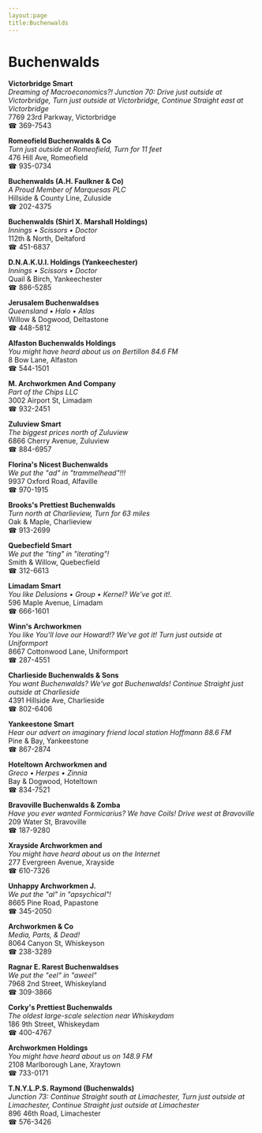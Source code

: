 ```yaml
---
layout:page
title:Buchenwalds
---
```

# Buchenwalds

**Victorbridge Smart**  
_Dreaming of Macroeconomics?! 
Junction 70: Drive just outside at Victorbridge, Turn just outside at Victorbridge, Continue Straight east at Victorbridge_  
7769 23rd Parkway, Victorbridge  
☎ 369-7543



**Romeofield Buchenwalds & Co**  
_Turn just outside at Romeofield, Turn for 11 feet_  
476 Hill Ave, Romeofield  
☎ 935-0734



**Buchenwalds (A.H. Faulkner & Co)**  
_A Proud Member of Marquesas PLC_  
Hillside & County Line, Zuluside  
☎ 202-4375



**Buchenwalds (Shirl X. Marshall Holdings)**  
_Innings • Scissors • Doctor_  
112th & North, Deltaford  
☎ 451-6837



**D.N.A.K.U.I. Holdings (Yankeechester)**  
_Innings • Scissors • Doctor_  
Quail & Birch, Yankeechester  
☎ 886-5285



**Jerusalem Buchenwaldses**  
_Queensland • Halo • Atlas_  
Willow & Dogwood, Deltastone  
☎ 448-5812



**Alfaston Buchenwalds Holdings**  
_You might have heard about us on Bertillon 84.6 FM_  
8 Bow Lane, Alfaston  
☎ 544-1501



**M. Archworkmen And Company**  
_Part of the Chips LLC_  
3002 Airport St, Limadam  
☎ 932-2451



**Zuluview Smart**  
_The biggest prices north of Zuluview_  
6866 Cherry Avenue, Zuluview  
☎ 884-6957



**Florina's Nicest Buchenwalds**  
_We put the "ad" in "trammelhead"!!!_  
9937 Oxford Road, Alfaville  
☎ 970-1915



**Brooks's Prettiest Buchenwalds**  
_Turn north at Charlieview, Turn for 63 miles_  
Oak & Maple, Charlieview  
☎ 913-2699



**Quebecfield Smart**  
_We put the "ting" in "iterating"!_  
Smith & Willow, Quebecfield  
☎ 312-6613



**Limadam Smart**  
_You like Delusions • Group • Kernel? We've got it!._  
596 Maple Avenue, Limadam  
☎ 666-1601



**Winn's Archworkmen**  
_You like You'll love our Howard!? We've got it! 
Turn just outside at Uniformport_  
8667 Cottonwood Lane, Uniformport  
☎ 287-4551



**Charlieside Buchenwalds & Sons**  
_You want Buchenwalds? We've got Buchenwalds! 
Continue Straight just outside at Charlieside_  
4391 Hillside Ave, Charlieside  
☎ 802-6406



**Yankeestone Smart**  
_Hear our advert on imaginary friend local station Hoffmann 88.6 FM_  
Pine & Bay, Yankeestone  
☎ 867-2874



**Hoteltown Archworkmen and**  
_Greco • Herpes • Zinnia_  
Bay & Dogwood, Hoteltown  
☎ 834-7521



**Bravoville Buchenwalds & Zomba**  
_Have you ever wanted Formicarius? We have Coils! 
Drive west at Bravoville_  
209 Water St, Bravoville  
☎ 187-9280



**Xrayside Archworkmen and**  
_You might have heard about us on the Internet_  
277 Evergreen Avenue, Xrayside  
☎ 610-7326



**Unhappy Archworkmen J.**  
_We put the "al" in "apsychical"!_  
8665 Pine Road, Papastone  
☎ 345-2050



**Archworkmen & Co**  
_Media, Parts, & Dead!_  
8064 Canyon St, Whiskeyson  
☎ 238-3289



**Ragnar E. Rarest Buchenwaldses**  
_We put the "eel" in "aweel"_  
7968 2nd Street, Whiskeyland  
☎ 309-3866



**Corky's Prettiest Buchenwalds**  
_The oldest large-scale selection near Whiskeydam_  
186 9th Street, Whiskeydam  
☎ 400-4767



**Archworkmen Holdings**  
_You might have heard about us on 148.9 FM_  
2108 Marlborough Lane, Xraytown  
☎ 733-0171



**T.N.Y.L.P.S. Raymond (Buchenwalds)**  
_Junction 73: Continue Straight south at Limachester, Turn just outside at Limachester, Continue Straight just outside at Limachester_  
896 46th Road, Limachester  
☎ 576-3426



